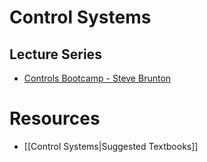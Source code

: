 # Control Systems

## Lecture Series

- [Controls Bootcamp - Steve Brunton](Controls%20Bootcamp%20-%20Steve%20Brunton.md)

# Resources

- [[Control Systems|Suggested Textbooks]]